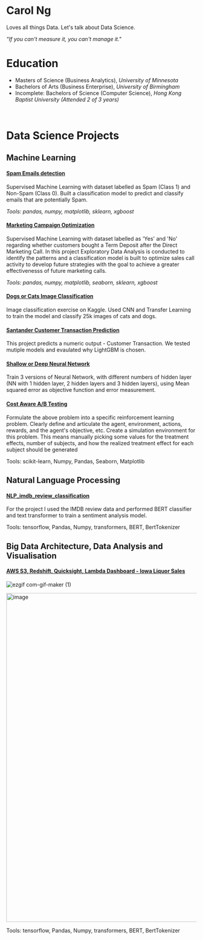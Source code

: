 # Carol Ng
Loves all things Data. Let's talk about Data Science.

*“If you can't measure it, you can't manage it."*
<br>
# Education
* Masters of Science (Business Analytics), *University of Minnesota*
* Bachelors of Arts (Business Enterprise), *University of Birmingham*
* Incomplete: Bachelors of Science (Computer Science), *Hong Kong Baptist University (Attended 2 of 3 years)*
<br>

# Data Science Projects

## Machine Learning

#### [ Spam Emails detection](https://github.com/ngkalokcarol/spam_email_detection)

Supervised Machine Learning with dataset labelled as Spam (Class 1) and Non-Spam (Class 0). Built a classification model to predict and classify emails that are potentially Spam.  

<i> Tools: pandas, numpy, matplotlib, sklearn, xgboost</i>

#### [ Marketing Campaign Optimization](https://github.com/ngkalokcarol/Marketing_Campaign_optimization)

Supervised Machine Learning with dataset labelled as 'Yes' and 'No' regarding whether customers bought a Term Deposit after the Direct Marketing Call. In this project Exploratory Data Analysis is conducted to identify the patterns and a classification model is built to optimize sales call activity to develop future strategies with the goal to achieve a greater effectivenesss of future marketing calls. 

<i> Tools: pandas, numpy, matplotlib, seaborn, sklearn, xgboost</i>

#### [ Dogs or Cats Image Classification](https://github.com/ngkalokcarol/Dogs_or_Cats_image_classification)

Image classification exercise on Kaggle. Used CNN and Transfer Learning to train the model and classify 25k images of cats and dogs.

#### [ Santander Customer Transaction Prediction](https://github.com/ngkalokcarol/santander_customer_transaction_prediction)

This project predicts a numeric output - Customer Transaction. We tested mutiple models and evaulated why LightGBM is chosen. 

#### [ Shallow or Deep Neural Network](https://github.com/ngkalokcarol/Shallow_VS_Deep_NeuralNetwork)

Train 3 versions of Neural Network, with different numbers of hidden layer (NN with 1 hidden layer, 2 hidden layers and 3 hidden layers), using Mean squared error as objective function and error measurement.

#### [ Cost Aware A/B Testing](https://github.com/ngkalokcarol/Cost-Aware_A-B-Testing)

Formulate the above problem into a specific reinforcement learning problem. Clearly define and articulate the agent, environment, actions, rewards, and the agent's objective, etc. Create a simulation environment for this problem. This means manually picking some values for the treatment effects, number of subjects, and how the realized treatment effect for each subject should be generated

Tools: scikit-learn, Numpy, Pandas, Seaborn, Matplotlib


## Natural Language Processing

#### [ NLP_imdb_review_classification](https://github.com/ngkalokcarol/NLP_imdb_review_classification)

For the project I used the IMDB review data and performed BERT classifier and text transformer to train a sentiment analysis model.

Tools: tensorflow, Pandas, Numpy, transformers, BERT, BertTokenizer

## Big Data Architecture, Data Analysis and Visualisation

#### [ AWS S3, Redshift, Quicksight, Lambda Dashboard - Iowa Liquor Sales](https://github.com/ngkalokcarol/AWS_S3_Redshift_Lambda_Quicksight_Dashboard_IowaLiquorSales)

![ezgif com-gif-maker (1)](https://user-images.githubusercontent.com/50436546/167037001-8a695d04-699c-40de-9fff-1a26b1d93f9d.gif)

<img width="870" alt="image" src="https://user-images.githubusercontent.com/50436546/204318004-b445bd8b-2d43-4d04-8fe6-d129294d82d1.png">

Tools: tensorflow, Pandas, Numpy, transformers, BERT, BertTokenizer

